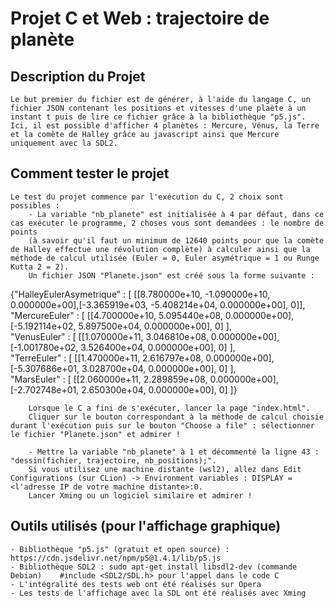 # Projet C et Web : trajectoire de planète

## Description du Projet
    Le but premier du fichier est de générer, à l'aide du langage C, un fichier JSON contenant les positions et vitesses d'une plaète à un instant t puis de lire ce fichier grâce à la bibliothèque "p5.js".
    Ici, il est possible d'afficher 4 planètes : Mercure, Vénus, la Terre et la comète de Halley grâce au javascript ainsi que Mercure uniquement avec la SDL2.

## Comment tester le projet    
    Le test du projet commence par l'exécution du C, 2 choix sont possibles :
        - La variable "nb_planete" est initialisée à 4 par défaut, dans ce cas exécuter le programme, 2 choses vous sont demandées : le nombre de points 
        (à savoir qu'il faut un minimum de 12640 points pour que la comète de Halley effectue une révolution complète) à calculer ainsi que la méthode de calcul utilisée (Euler = 0, Euler asymétrique = 1 ou Runge Kutta 2 = 2).
        Un fichier JSON "Planete.json" est créé sous la forme suivante : 
{"HalleyEulerAsymetrique" : [
  [[8.780000e+10, -1.090000e+10, 0.000000e+00],[-3.365919e+03, -5.408214e+04, 0.000000e+00], 0]],  
  "MercureEuler" : [
  [[4.700000e+10, 5.095440e+08, 0.000000e+00],[-5.192114e+02, 5.897500e+04, 0.000000e+00], 0]
  ],  
  "VenusEuler" : [
  [[1.070000e+11, 3.046810e+08, 0.000000e+00],[-1.001780e+02, 3.526400e+04, 0.000000e+00], 0]
  ],  
  "TerreEuler" : [
  [[1.470000e+11, 2.616797e+08, 0.000000e+00],[-5.307686e+01, 3.028700e+04, 0.000000e+00], 0]
  ],  
  "MarsEuler" : [
  [[2.060000e+11, 2.289859e+08, 0.000000e+00],[-2.702748e+01, 2.650300e+04, 0.000000e+00], 0]
  ]}  

        Lorsque le C a fini de s'exécuter, lancer la page "index.html". 
        Cliquer sur le bouton correspondant à la méthode de calcul choisie durant l'exécution puis sur le bouton "Choose a file" : sélectionner le fichier "Planete.json" et admirer !

        - Mettre la variable "nb_planete" à 1 et décommenté la ligne 43 : "dessin(fichier, trajectoire, nb_positions);".
        Si vous utilisez une machine distante (wsl2), allez dans Edit Configurations (sur CLion) -> Environment variables : DISPLAY = <l'adresse IP de votre machine distante>:0.
        Lancer Xming ou un logiciel similaire et admirer ! 

## Outils utilisés (pour l'affichage graphique)
    - Bibliothèque "p5.js" (gratuit et open source) : https://cdn.jsdelivr.net/npm/p5@1.4.1/lib/p5.js
    - Bibliothèque SDL2 : sudo apt-get install libsdl2-dev (commande Debian)    #include <SDL2/SDL.h> pour l'appel dans le code C
    - L'intégralité des tests web ont été réalisés sur Opera
    - Les tests de l'affichage avec la SDL ont été réalisés avec Xming



